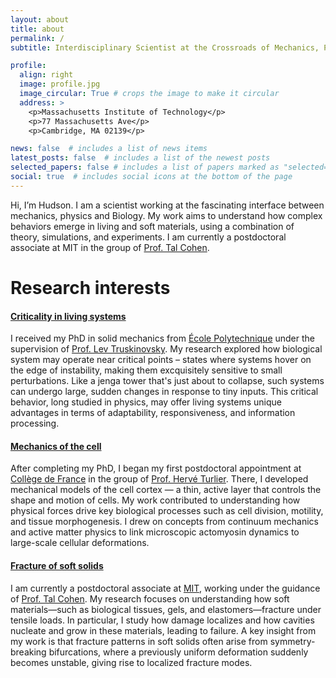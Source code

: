 ```yaml
---
layout: about
title: about
permalink: /
subtitle: Interdisciplinary Scientist at the Crossroads of Mechanics, Physics, and Biology!

profile:
  align: right
  image: profile.jpg
  image_circular: True # crops the image to make it circular
  address: >
    <p>Massachusetts Institute of Technology</p>
    <p>77 Massachusetts Ave</p>
    <p>Cambridge, MA 02139</p>

news: false  # includes a list of news items
latest_posts: false  # includes a list of the newest posts
selected_papers: false # includes a list of papers marked as "selected={true}"
social: true  # includes social icons at the bottom of the page
---
```


Hi, I’m Hudson. I am a scientist working at the fascinating interface between mechanics, physics and Biology. My work aims to understand how complex behaviors emerge in living and soft materials, using a combination of theory, simulations, and experiments. I am currently a postdoctoral associate at MIT in the group of [Prof. Tal Cohen](https://tal-cohen.mit.edu).

Research interests
======
#### [Criticality in living systems](/projects/1_project)
I received my PhD in solid mechanics from [École Polytechnique](https://www.polytechnique.edu/en) under the supervision of [Prof. Lev Truskinovsky](https://blog.espci.fr/trusk/). My research explored how biological system may operate near critical points – states where systems hover on the edge of instability, making them excquisitely sensitive to small perturbations. Like a jenga tower that's just about to collapse, such systems can undergo large, sudden changes in response to tiny inputs. This critical behavior, long studied in physics, may offer living systems unique advantages in terms of adaptability, responsiveness, and information processing.

#### [Mechanics of the cell](/projects/2_project)
After completing my PhD, I began my first postdoctoral appointment at [Collège de France](https://www.college-de-france.fr/fr) in the group of [Prof. Hervé Turlier]( https://www.turlierlab.com/). There, I developed mechanical models of the cell cortex — a thin, active layer that controls the shape and motion of cells. My work contributed to understanding how physical forces drive key biological processes such as cell division, motility, and tissue morphogenesis. I drew on concepts from continuum mechanics and active matter physics to link microscopic actomyosin dynamics to large-scale cellular deformations.

#### [Fracture of soft solids](/projects/3_project)
I am currently a postdoctoral associate at [MIT](https://www.mit.edu/), working under the guidance of [Prof. Tal Cohen](https://tal-cohen.wixsite.com/website).  My research focuses on understanding how soft materials—such as biological tissues, gels, and elastomers—fracture under tensile loads. In particular, I study how damage localizes and how cavities nucleate and grow in these materials, leading to failure. A key insight from my work is that fracture patterns in soft solids often arise from symmetry-breaking bifurcations, where a previously uniform deformation suddenly becomes unstable, giving rise to localized fracture modes.


<!-- Publications
======
Point to [publications](/al-folio/publications) -->

<!-- Write your biography here. <a href='#'>Affiliations</a> Tell the world about yourself. Link to your favorite [subreddit](http://reddit.com). You can put a picture in, too. The code is already in, just name your picture `prof_pic.jpg` and put it in the `img/` folder.

Put your address / P.O. box / other info right below your picture. You can also disable any of these elements by editing `profile` property of the YAML header of your `_pages/about.md`. Edit `_bibliography/papers.bib` and Jekyll will render your [publications page](/al-folio/publications/) automatically.

Link to your social media connections, too. This theme is set up to use [Font Awesome icons](http://fortawesome.github.io/Font-Awesome/) and [Academicons](https://jpswalsh.github.io/academicons/), like the ones below. Add your Facebook, Twitter, LinkedIn, Google Scholar, or just disable all of them. -->
